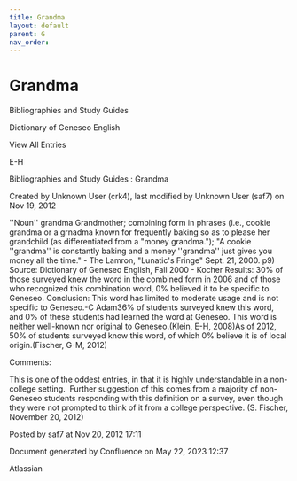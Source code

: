 ```yaml
---
title: Grandma
layout: default
parent: G
nav_order:
---
```


# Grandma

Bibliographies and Study Guides

Dictionary of Geneseo English

View All Entries

E-H

Bibliographies and Study Guides : Grandma

Created by  Unknown User (crk4), last modified by  Unknown User (saf7) on Nov 19, 2012

''Noun'' grandma Grandmother; combining form in phrases (i.e., cookie grandma or a grnadma known for frequently baking so as to please her grandchild (as differentiated from a &quot;money grandma.&quot;); &quot;A cookie ''grandma'' is constantly baking and a money ''grandma'' just gives you money all the time.&quot; - The Lamron, &quot;Lunatic's Fringe&quot; Sept. 21, 2000. p9) Source: Dictionary of Geneseo English, Fall 2000 - Kocher Results: 30% of those surveyed knew the word in the combined form in 2006 and of those who recognized this combination word, 0% believed it to be specific to Geneseo. Conclusion: This word has limited to moderate usage and is not specific to Geneseo.-C Adam36% of students surveyed knew this word, and 0% of these students had learned the word at Geneseo. This word is neither well-known nor original to Geneseo.(Klein, E-H, 2008)As of 2012, 50% of students surveyed know this word, of which 0% believe it is of local origin.(Fischer, G-M, 2012)

Comments:

This is one of the oddest entries, in that it is highly understandable in a non-college setting.  Further suggestion of this comes from a majority of non-Geneseo students responding with this definition on a survey, even though they were not prompted to think of it from a college perspective. (S. Fischer, November 20, 2012)

Posted by saf7 at Nov 20, 2012 17:11

Document generated by Confluence on May 22, 2023 12:37

Atlassian
